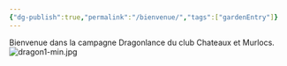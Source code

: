 ```yaml
---
{"dg-publish":true,"permalink":"/bienvenue/","tags":["gardenEntry"]}
---
```


Bienvenue dans la campagne Dragonlance du club Chateaux et Murlocs.
![dragon1-min.jpg](/img/user/assets/dragon1-min.jpg)